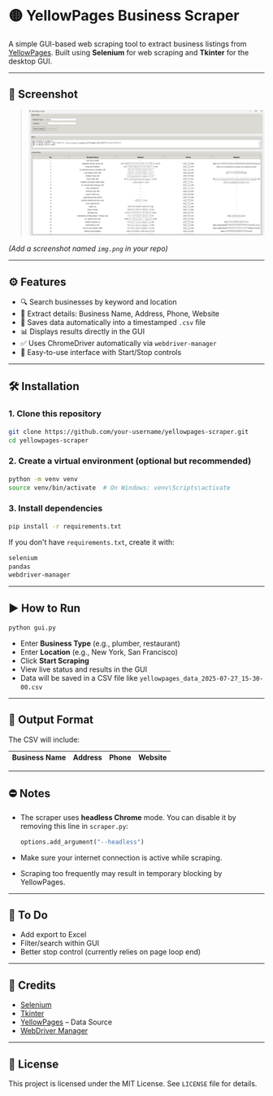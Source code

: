 # 🟡 YellowPages Business Scraper

A simple GUI-based web scraping tool to extract business listings from [YellowPages](https://www.yellowpages.com/).
Built using **Selenium** for web scraping and **Tkinter** for the desktop GUI.

---

## 📸 Screenshot

> ![img](img.png)

*(Add a screenshot named `img.png` in your repo)*

---

## ⚙️ Features

* 🔍 Search businesses by keyword and location
* 🧾 Extract details: Business Name, Address, Phone, Website
* 📎 Saves data automatically into a timestamped `.csv` file
* 📊 Displays results directly in the GUI
* ✅ Uses ChromeDriver automatically via `webdriver-manager`
* 🔁 Easy-to-use interface with Start/Stop controls

---

## 🛠️ Installation

### 1. Clone this repository

```bash
git clone https://github.com/your-username/yellowpages-scraper.git
cd yellowpages-scraper
```

### 2. Create a virtual environment (optional but recommended)

```bash
python -m venv venv
source venv/bin/activate  # On Windows: venv\Scripts\activate
```

### 3. Install dependencies

```bash
pip install -r requirements.txt
```

If you don't have `requirements.txt`, create it with:

```txt
selenium
pandas
webdriver-manager
```

---

## ▶️ How to Run

```bash
python gui.py
```

* Enter **Business Type** (e.g., plumber, restaurant)
* Enter **Location** (e.g., New York, San Francisco)
* Click **Start Scraping**
* View live status and results in the GUI
* Data will be saved in a CSV file like `yellowpages_data_2025-07-27_15-30-00.csv`

---

## 📂 Output Format

The CSV will include:

| Business Name | Address | Phone | Website |
| ------------- | ------- | ----- | ------- |

---

## ⛔ Notes

* The scraper uses **headless Chrome** mode. You can disable it by removing this line in `scraper.py`:

  ```python
  options.add_argument("--headless")
  ```
* Make sure your internet connection is active while scraping.
* Scraping too frequently may result in temporary blocking by YellowPages.

---

## 📌 To Do

* Add export to Excel
* Filter/search within GUI
* Better stop control (currently relies on page loop end)

---

## 🙏 Credits

* [Selenium](https://selenium.dev/)
* [Tkinter](https://docs.python.org/3/library/tkinter.html)
* [YellowPages](https://www.yellowpages.com/) – Data Source
* [WebDriver Manager](https://github.com/SergeyPirogov/webdriver_manager)

---

## 📄 License

This project is licensed under the MIT License. See `LICENSE` file for details.
